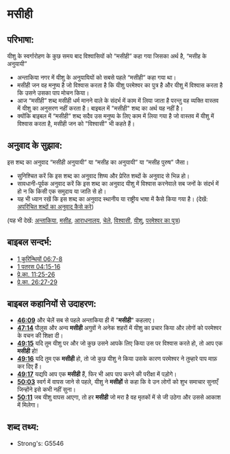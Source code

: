 # मसीही #

## परिभाषा: ##

यीशु के स्वर्गारोहण के कुछ समय बाद विश्वासियों को “मसीही” कहा गया जिसका अर्थ है, “मसीह के अनुयायी”

* अन्ताकिया नगर में यीशु के अनुयायियों को सबसे पहले “मसीही” कहा गया था।
* मसीही जन वह मनुष्य है जो विश्वास करता है कि यीशु परमेश्वर का पुत्र है और यीशु में विश्वास करता है कि उसने उसका पाप मोचन किया।
* आज “मसीही” शब्द मसीही धर्म मानने वाले के संदर्भ में काम में लिया जाता है परन्तु वह व्यक्ति वास्तव में यीशु का अनुसरण नहीं करता है। बाइबल में "मसीही" शब्द का अर्थ यह नहीं है।
* क्योंकि बाइबल में “मसीही” शब्द सदैव उस मनुष्य के लिए काम में लिया गया है जो वास्तव में यीशु में विश्वास करता है, मसीही जन को "विश्वासी" भी कहते हैं।

## अनुवाद के सुझाव: ##

इस शब्द का अनुवाद “मसीही अनुयायी” या “मसीह का अनुयायी” या “मसीह पुरुष” जैसा।
* सुनिश्चित करें कि इस शब्द का अनुवाद शिष्य और प्रेरित शब्दों के अनुवाद से भिन्न हो।
* सावधानी-पूर्वक अनुवाद करें कि इस शब्द का अनुवाद यीशु में विश्वास करनेवाले सब जनों के संदर्भ में हो न कि किसी एक समुदाय या जाति से हो।
* यह भी ध्यान रखें कि इस शब्द का अनुवाद स्थानीय या राष्ट्रीय भाषा में कैसे किया गया है।  (देखें: [अपरिचित शब्दों का अनुवाद कैसे करे](rc://en/ta/man/translate/translate-unknown))

(यह भी देखें: [अन्ताकिया](../names/antioch.md), [मसीह](../kt/christ.md), [आराधनालय](../kt/church.md), [चेले](../kt/disciple.md), [विश्वासी](../kt/believer.md), [यीशु](../kt/jesus.md), [परमेश्वर का पुत्र](../kt/sonofgod.md))

## बाइबल सन्दर्भ: ##

* [1 कुरिन्थियों 06:7-8](rc://en/tn/help/1co/06/07)
* [1 पतरस 04:15-16](rc://en/tn/help/1pe/04/15)
* [प्रे.का. 11:25-26](rc://en/tn/help/act/11/25)
* [प्रे.का. 26:27-29](rc://en/tn/help/act/26/27)

## बाइबल कहानियों से उदाहरण: ##

* __[46:09](rc://en/tn/help/obs/46/09)__ और चेलें सब से पहले अन्ताकिया ही में "__मसीही__" कहलाए।
* __[47:14](rc://en/tn/help/obs/47/14)__ पौलुस और अन्य __मसीही__ अगुवों ने अनेक शहरों में यीशु का प्रचार किया और लोगों को परमेश्वर के वचन की शिक्षा दी।
* __[49:15](rc://en/tn/help/obs/49/15)__ यदि तुम यीशु पर और जो कुछ उसने आपके लिए किया उस पर विश्वास करते हो, तो आप एक __मसीही__ हो!
* __[49:16](rc://en/tn/help/obs/49/16)__ यदि तुम एक __मसीही__ हो, तो जो कुछ यीशु ने किया उसके कारण परमेश्वर ने तुम्हारे पाप माफ़ कर दिए हैं।
* __[49:17](rc://en/tn/help/obs/49/17)__ यद्यपि आप एक __मसीही__ हैं, फिर भी आप पाप करने की परीक्षा में पड़ोगे।
* __[50:03](rc://en/tn/help/obs/50/03)__ स्वर्ग में वापस जाने से पहले, यीशु ने __मसीहों__ से कहा कि वे उन लोगों को शुभ समाचार सुनाएँ जिन्होंने इसे कभी नहीं सुना।
* __[50:11](rc://en/tn/help/obs/50/11)__ जब यीशु वापस आएगा, तो हर __मसीही__ जो मरा है वह मृतकों में से जी उठेगा और उससे आकाश में मिलेगा।

## शब्द तथ्य: ##

* Strong's: G5546
